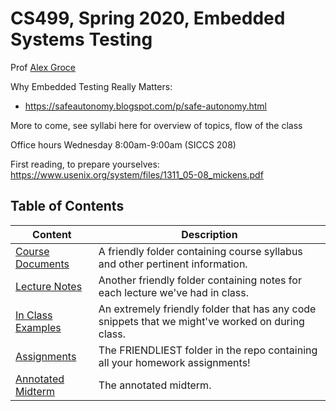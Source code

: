 # CS499, Spring 2020, Embedded Systems Testing

Prof [Alex Groce](https://agroce.github.io)

Why Embedded Testing Really Matters:
* https://safeautonomy.blogspot.com/p/safe-autonomy.html

More to come, see syllabi here for overview of topics, flow of the class

Office hours Wednesday 8:00am-9:00am (SICCS 208)

First reading, to prepare yourselves: https://www.usenix.org/system/files/1311_05-08_mickens.pdf

## Table of Contents
| Content | Description |
|---------|-------------|
| [Course Documents](./Course%20Documents) | A friendly folder containing course syllabus and other pertinent information. |
| [Lecture Notes](./Lecture%20Notes) | Another friendly folder containing notes for each lecture we've had in class. |
| [In Class Examples](./In%20Class%20Examples) | An extremely friendly folder that has any code snippets that we might've worked on during class. |
| [Assignments](./Assignments) | The FRIENDLIEST folder in the repo containing all your homework assignments! |
| [Annotated Midterm](./annotated_midterm.pdf) | The annotated midterm. |
